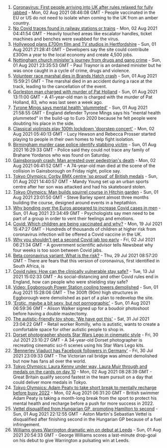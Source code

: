 1. [Coronavirus: First people arriving into UK after rules relaxed for fully jabbed](https://www.bbc.co.uk/news/uk-58050538) - Mon, 02 Aug 2021 08:46:08 GMT - People vaccinated in the EU or US do not need to isolate when coming to the UK from an amber country.
2. [No Covid traces found in railway stations or trains](https://www.bbc.co.uk/news/uk-58052378) - Mon, 02 Aug 2021 04:41:54 GMT - Heavily touched areas like escalator handles, ticket machines and benches were swabbed for the virus.
3. [Hollywood plans £700m film and TV studios in Hertfordshire](https://www.bbc.co.uk/news/uk-england-beds-bucks-herts-58029042) - Sun, 01 Aug 2021 21:28:41 GMT - Developers say the site could contribute £300m a year to the local economy and create 4,500 jobs.
4. [Nottingham church minister's journey from drugs and gang crime](https://www.bbc.co.uk/news/uk-england-nottinghamshire-56940634) - Sun, 01 Aug 2021 23:35:53 GMT - Paul Traynor is an ordained minister but he was once caught in a cycle of crime, drugs and violence.
5. [Volunteer race marshal dies in Brands Hatch crash](https://www.bbc.co.uk/news/uk-england-kent-58043285) - Sun, 01 Aug 2021 15:59:21 GMT - The marshal died in an accident during a race at the track, leading to the cancellation of the event.
6. [Gorleston man charged with murder of Pat Holland](https://www.bbc.co.uk/news/uk-england-norfolk-58048959) - Sun, 01 Aug 2021 13:11:00 GMT - A 41-year-old man is charged with the murder of Pat Holland, 83, who was last seen a week ago.
7. [Tyrone Mings says mental health 'plummeted'](https://www.bbc.co.uk/sport/football/58051349) - Sun, 01 Aug 2021 21:58:55 GMT - England defender Tyrone Mings says his "mental health plummeted" in the build-up to Euro 2020 because he felt people were doubting his place in the side.
8. [Classical violinists play 100th lockdown 'doorstep concert'](https://www.bbc.co.uk/news/uk-england-somerset-58026147) - Mon, 02 Aug 2021 05:40:13 GMT - Lucy Hewson and Rebecca Prosser started playing to people in their own homes to help fight isolation.
9. [Birmingham murder case police identify stabbing victim](https://www.bbc.co.uk/news/uk-england-birmingham-58047661) - Sun, 01 Aug 2021 16:29:33 GMT - Police said they could not trace any family of Brahane Yordanos who was found on Saturday.
10. [Gainsborough crash: Man arrested over pedestrian's death](https://www.bbc.co.uk/news/uk-england-lincolnshire-58053730) - Mon, 02 Aug 2021 06:41:52 GMT - A 74-year-old man died at the scene of the collision in Gainsborough on Friday night, police say.
11. [Tokyo Olympics: Corby BMX centre 'so proud' of British medals](https://www.bbc.co.uk/news/uk-england-northamptonshire-58047338) - Sun, 01 Aug 2021 14:40:57 GMT - Mandy Young set up an urban sports centre after her son was attacked and had his skateboard stolen.
12. [Tokyo Olympics: Man builds squirrel course in Hitchin garden](https://www.bbc.co.uk/news/uk-england-beds-bucks-herts-58004533) - Sun, 01 Aug 2021 23:01:50 GMT - Steve Barley spent almost three months building the course, designed around events in a heptathlon.
13. [Why bonding over the Euros appeared to increase Covid cases in men](https://www.bbc.co.uk/news/health-58015593) - Sun, 01 Aug 2021 23:34:49 GMT - Psychologists say men need to be part of a group in order to vent their feelings and emotions.
14. [Covid: Which children are being vaccinated and why?](https://www.bbc.co.uk/news/health-57888429) - Mon, 19 Jul 2021 15:47:27 GMT - Hundreds of thousands of children at higher risk from coronavirus infection will be offered a Covid vaccine in the UK.
15. [Why you shouldn't get a second Covid jab too early](https://www.bbc.co.uk/news/newsbeat-57682233) - Fri, 02 Jul 2021 06:21:34 GMT - A government scientific advisor tells Newsbeat why four weeks is too soon between Covid jabs.
16. [Beta coronavirus variant: What is the risk?](https://www.bbc.co.uk/news/health-55534727) - Thu, 29 Jul 2021 08:57:20 GMT - There are fears that this version of coronavirus, first identified in South Africa, is
17. [Covid rules: How can the clinically vulnerable stay safe?](https://www.bbc.co.uk/news/health-51997151) - Tue, 13 Jul 2021 15:02:33 GMT - As social-distancing and other Covid rules end in England, how can people who were shielding stay safe?
18. [Video: Eggborough Power Station cooling towers demolished](https://www.bbc.co.uk/news/uk-england-york-north-yorkshire-58050113) - Sun, 01 Aug 2021 15:28:06 GMT - The 300ft (90m) high structures in Eggborough were demolished as part of a plan to redevelop the site.
19. ['Erotic, maybe a bit sexy, but not pornographic'](https://www.bbc.co.uk/news/uk-england-derbyshire-57893530) - Sun, 01 Aug 2021 06:59:36 GMT - Alison Walker signed up for a boudoir photoshoot before having a double mastectomy.
20. [The autistic-friendly toy shop: 'We have got this'](https://www.bbc.co.uk/news/uk-england-58026672) - Sat, 31 Jul 2021 23:04:22 GMT - Retail worker Romilly, who is autistic, wants to create a comfortable space for other autistic people to shop in.
21. [Dorset photographer shoots Star Wars Lego in cinematic style](https://www.bbc.co.uk/news/uk-england-dorset-58015659) - Fri, 30 Jul 2021 23:10:27 GMT - A 34-year-old Dorset photographer is recreating cinematic sci-fi scenes using his Star Wars Lego kits.
22. ['Bennerley Viaduct has Facebook followers in Germany'](https://www.bbc.co.uk/news/uk-england-derbyshire-57399727) - Fri, 30 Jul 2021 23:09:33 GMT - The Victorian rail bridge was almost demolished but now has fans all over the world.
23. [Tokyo Olympics: Laura Kenny under way, Laura Muir through and medals on the cards on day 10](https://www.bbc.co.uk/sport/olympics/58052368) - Mon, 02 Aug 2021 08:28:39 GMT - Great Britain qualify second fastest in the team pursuit on a day that could deliver more medals in Tokyo.
24. [Tokyo Olympics: Adam Peaty to take short break to mentally recharge before busy 2022](https://www.bbc.co.uk/sport/olympics/58052874) - Mon, 02 Aug 2021 06:31:20 GMT - British swimmer Adam Peaty is taking a month-long break from the sport to protect his mental health and recharge before a push for more success in 2022.
25. [Vettel disqualified from Hungarian GP, promoting Hamilton to second](https://www.bbc.co.uk/sport/formula1/58050375) - Sun, 01 Aug 2021 22:12:55 GMT - Aston Martin's Sebastian Vettel is disqualified after finishing second in the Hungarian GP because of a fuel infringement.
26. [Williams gives Warrington dramatic win on debut at Leeds](https://www.bbc.co.uk/sport/rugby-league/58050597) - Sun, 01 Aug 2021 20:54:33 GMT - George Williams scores a last-minute drop-goal on his debut to give Warrington a pulsating win at Leeds.
